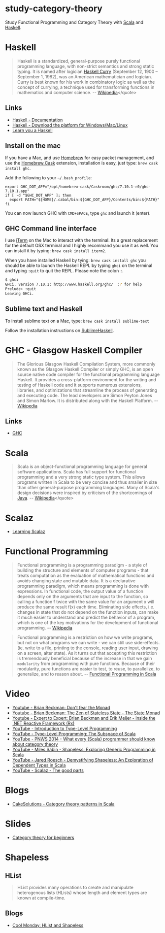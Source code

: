 # study-category-theory
Study Functional Programming and Category Theory with [Scala](http://www.scala-lang.org/) and [Haskell](https://www.haskell.org/).

# Haskell
> Haskell is a standardized, general-purpose purely functional programming language, with non-strict semantics and strong static typing. It is named after logician [Haskell Curry](http://en.wikipedia.org/wiki/Haskell_Curry) (September 12, 1900 – September 1, 1982), was an American mathematician and logician. Curry is best known for his work in combinatory logic as well as the concept of currying, a technique used for transforming functions in mathematics and computer science. 
-- <quote>[Wikipedia](http://en.wikipedia.org/wiki/Haskell_(programming_language))</quote>

## Links
- [Haskell - Documentation](https://www.haskell.org/documentation)
- [Haskell - Download the platform for Windows/Mac/Linux](https://www.haskell.org/platform/windows.html)
- [Learn you a Haskell](http://learnyouahaskell.com/)

## Install on the mac
If you have a Mac, and use [Homebrew](http://brew.sh/) for easy packet management, and use the [Homebrew Cask](https://github.com/caskroom/homebrew-cask) extension, installation is easy, just type: 
`brew cask install ghc`.

Add the following to your `~/.bash_profile`:

```
export GHC_DOT_APP="/opt/homebrew-cask/Caskroom/ghc/7.10.1-r0/ghc-7.10.1.app"
if [ -d "$GHC_DOT_APP" ]; then
  export PATH="${HOME}/.cabal/bin:${GHC_DOT_APP}/Contents/bin:${PATH}"
fi
```

You can now launch GHC with `CMD+SPACE`, type `ghc` and launch it (enter). 

## GHC Command line interface
I use [iTerm](https://www.iterm2.com) on the Mac to interact with the terminal. Its a great replacement for the default OSX terminal and I highly recommand you use it as well. You can install it by typing: `brew cask install iterm2`. 

When you have installed Haskell by tying: `brew cask install ghc` you should be able to launch the Haskell REPL by typing `ghci` on the terminal and typing `:quit` to quit the REPL. Please note the colon `:`.

```bash
$ ghci
GHCi, version 7.10.1: http://www.haskell.org/ghc/  :? for help
Prelude> :quit
Leaving GHCi.
```

## Sublime text and Haskell
To install sublime text on a Mac, type: `brew cask install sublime-text`

Follow the installation instructions on [SublimeHaskell](https://github.com/SublimeHaskell/SublimeHaskell).

# GHC - Glasgow Haskell Compiler
> The Glorious Glasgow Haskell Compilation System, more commonly known as the Glasgow Haskell Compiler or simply GHC, is an open source native code compiler for the functional programming language Haskell. It provides a cross-platform environment for the writing and testing of Haskell code and it supports numerous extensions, libraries, and optimizations that streamline the process of generating and executing code. The lead developers are Simon Peyton Jones and Simon Marlow. It is distributed along with the Haskell Platform.
-- <quote>[Wikipedia](http://en.wikipedia.org/wiki/Glasgow_Haskell_Compiler)</quote>

## Links
- [GHC](http://ghcformacosx.github.io/)

# Scala
> Scala is an object-functional programming language for general software applications. Scala has full support for functional programming and a very strong static type system. This allows programs written in Scala to be very concise and thus smaller in size than other general-purpose programming languages. Many of Scala's design decisions were inspired by criticism of the shortcomings of [Java]().
-- <quote>[Wikipedia](http://en.wikipedia.org/wiki/Scala_(programming_language))</quote>

# Scalaz
- [Learning Scalaz](http://eed3si9n.com/learning-scalaz/)

# Functional Programming
> Functional programming is a programming paradigm - a style of building the structure and elements of computer programs - that treats computation as the evaluation of mathematical functions and avoids changing state and mutable data. It is a declarative programming paradigm, which means programming is done with expressions. In functional code, the output value of a function depends only on the arguments that are input to the function, so calling a function f twice with the same value for an argument x will produce the same result f(x) each time. Eliminating side effects, i.e. changes in state that do not depend on the function inputs, can make it much easier to understand and predict the behavior of a program, which is one of the key motivations for the development of functional programming.
-- <quote>[Wikipedia](http://en.wikipedia.org/wiki/Functional_programming)</quote>

> Functional programming is a restriction on how we write programs, but not on what programs we can write - we can still use side-effects. (ie. write to a file, printing to the console, reading user input, drawing on a screen, alter state). As it turns out that accepting this restriction is tremendously beneficial because of the increase in that we gain `modularity` from programming with pure functions. Because of their modularity, pure functions are easier to test, to reuse, to parallelize, to generalize, and to reason about. 
-- <quote>[Functional Programming in Scala](http://www.manning.com/bjarnason/)</quote>

# Video
- [Youtube - Brian Beckman: Don't fear the Monad](https://www.youtube.com/watch?v=ZhuHCtR3xq8)
- [Youtube - Brian Beckman: The Zen of Stateless State - The State Monad](https://www.youtube.com/watch?v=XxzzJiXHOJs)
- [Youtube - Expert to Expert: Brian Beckman and Erik Meijer - Inside the .NET Reactive Framework (Rx)](https://www.youtube.com/watch?v=looJcaeboBY)
- [YouTube - Introduction to Type-Level Programming](https://www.youtube.com/watch?v=WZOzxAP8NpI)
- [YouTube - Type-Level Programming: The Subspace of Scala](https://www.youtube.com/watch?v=MjzBPIvgB24)
- [YouTube - PNWS 2014 - What every (Scala) programmer should know about category theory](https://www.youtube.com/watch?v=W67LYX_1J_M)
- [YouTube - Miles Sabin - Shapeless: Exploring Generic Programming in Scala](https://www.youtube.com/watch?v=GDbNxL8bqkY)
- [YouTube - Jared Roesch - Demystifying Shapeless: An Exploration of Dependent Types in Scala](https://www.youtube.com/watch?v=VF-ISUiXIY0)
- [YouTube - Scalaz - The good parts](https://www.youtube.com/watch?v=jPdHQZnF56A)

# Blogs
- [CakeSolutions - Category theory patterns in Scala](http://www.cakesolutions.net/teamblogs/category-theory-patterns-in-scala)

# Slides
- [Category theory for beginners](http://www.slideshare.net/kenbot/category-theory-for-beginners)

# Shapeless
## HList
> HList provides many operations to create and manipulate heterogenous lists (HLists) whose length and element types are known at compile-time.

## Blogs
- [Cool Monday: HList and Shapeless](http://www.edofic.com/posts/2012-10-29-hlist-shapeless.html)
